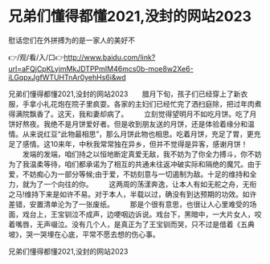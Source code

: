 # 兄弟们懂得都懂2021,没封的网站2023
慰话您们在外拼搏为的是一家人的美好不

👉/观/看/入/口👉http://www.baidu.com/link?url=aFQjCpKLyjmMkJDTPPmIM46mcs0b-moe8w2Xe6-iLGqpxJgfWTUHTnAr0yehHs6i&wd

兄弟们懂得都懂2021,没封的网站2023　　腊月下旬，孩子们已经穿上了新衣服，手拿小礼花炮在院子里疯耍。各家的主妇们已经忙完了洒扫庭除，把过年肉煮得满院飘香了。这天，我和妻却病了。
　　立刻觉得望明月不如吃月饼。吃了月饼好熬夜。我绝不是月饼爱好者。但是收到朋友送的月饼，还是体验着缘分和温情。从来说红豆“此物最相思”，那么月饼此物也相思。吃着月饼，充足了胃，更充足了感情。这10来年，中秋我常常独在异乡，但并不觉得是异客，感谢月饼！
　　发端的发端，咱们持之以恒地断定真爱无敌，我不妨为了你全力搏斗，你不妨为了我温柔等待，咱们都承诺为了相互的共通未往返冲破实际和隔绝的魔咒。由于爱，不妨痴心为一部分等候;由于爱，不妨刻意与一切遏制为敌。十足的维持和全力，就为了一个向往的你。
　　这两周的荡漾奔逸，让本人有如无舵之舟，无衔之马!维持下来是如许不易。对于本人，半载以过，确没有到达预期的功效。如许差错，安置清单沦为了一张废纸。
　　那是个很有意思，也很让人心里难受的场面，戏台上，王宝钏泣不成声，边哽咽边诉说。戏台下，黑暗中，一大片女人，咬着嘴唇，无声啜泣。没有几个人，是真正为了王宝钏而哭，只不过是借着《五典坡》，哭一哭埋在心底，平常不愿去想的伤心事。

兄弟们懂得都懂2021,没封的网站2023
